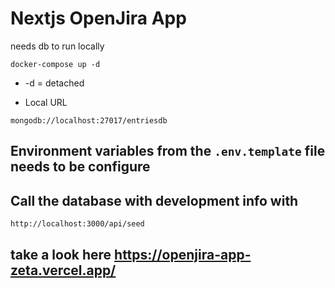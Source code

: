 # Nextjs OpenJira App 
needs db to run locally 

``` docker-compose up -d ```

* -d = detached

* Local URL

``` mongodb://localhost:27017/entriesdb ```

## Environment variables from the ``` .env.template ``` file needs to be configure

## Call the database with development info with

``` http://localhost:3000/api/seed ```

## take a look here https://openjira-app-zeta.vercel.app/

